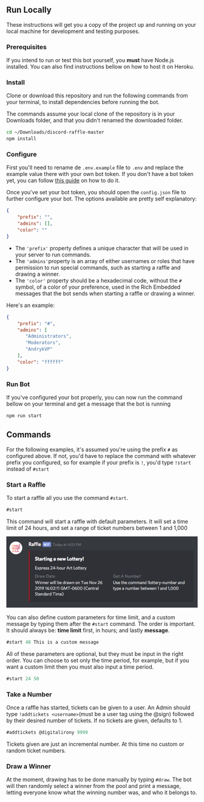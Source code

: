 

## Run Locally
These instructions will get you a copy of the project up and running on your local machine for development and testing purposes.
### Prerequisites
If you intend to run or test this bot yourself, you **must** have Node.js installed. You can also find instructions bellow on how to host it on Heroku.

### Install
Clone or download this repository and run the following commands from your terminal, to install dependencies before running the bot.

The commands assume your local clone of the repository is in your Downloads folder, and that you didn't renamed the downloaded folder.

```bash
cd ~/Downloads/discord-raffle-master
npm install
```

### Configure
First you'll need to rename de `.env.example` file to `.env` and replace the example value there with your own bot token. If you don't have a bot token yet, you can follow [this guide](https://github.com/reactiflux/discord-irc/wiki/Creating-a-discord-bot-&-getting-a-token) on how to do it.

Once you've set your bot token, you should open the `config.json` file to further configure your bot. The options available are pretty self explanatory:

```json
{
    "prefix": "",
    "admins": [],
    "color": ""
}
```

* The `'prefix'` property defines a unique character that will be used in your server to run commands.
* The `'admins'`property is an array of either usernames or roles that have permission to run special commands, such as starting a raffle and drawing a winner.
* The `'color'` property should be a hexadecimal code, without the `#` symbol, of a color of your preference, used in the Rich Embedded messages that the bot sends when starting a raffle or drawing a winner.

Here's an example:
```json
{
    "prefix": "#",
    "admins": [
       "Administrators",
       "Moderators",
       "AndrykVP"
    ],
    "color": "ffffff"
}
```

### Run Bot
If you've configured your bot properly, you can now run the command bellow on your terminal and get a message that the bot is running

```bash
npm run start
```

## Commands
For the following examples, it's assumed you're using the prefix `#` as configured above. If not, you'd have to replace the command with whatever prefix you configured, so for example if your prefix is `!`, you'd type `!start` instead of `#start` 
### Start a Raffle
To start a raffle all you use the command `#start`. 

```javascript
#start
```

This command will start a raffle with default parameters. It will set a time limit of 24 hours, and set a range of ticket numbers between 1 and 1,000 

![Default Raffle](screenshots/default_start.png)

You can also define custom parameters for time limit, and a custom message by typing them after the `#start` command. The order is important. It should always be: **time limit** first, in hours; and lastly **message**. 

```javascript
#start 48 This is a custom message
```

All of these parameters are optional, but they must be input in the right order. You can choose to set only the time period, for example, but if you want a custom limit then you must also input a time period.

```javascript
#start 24 50
```

### Take a Number
Once a raffle has started, tickets can be given to a user. An Admin should type `!addtickets <username>`(must be a user tag using the @sign) followed by their desired number of tickets. If no tickets are given, defaults to 1.

```javascript
#addtickets @digitalirony 9999
```
Tickets given are just an incremental number. At this time no custom or random ticket numbers.

### Draw a Winner
At the moment, drawing has to be done manually by typing `#draw`. The bot will then randomly select a winner from the pool and print a message, letting everyone know what the winning number was, and who it belongs to.


